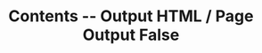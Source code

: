 ---
label: 3
title: Contents -- Output HTML / Page Output False
outputs: [ html ]
page_pdf_output: false
layout: table-of-contents
order: 13
presentation: list
search: false
---